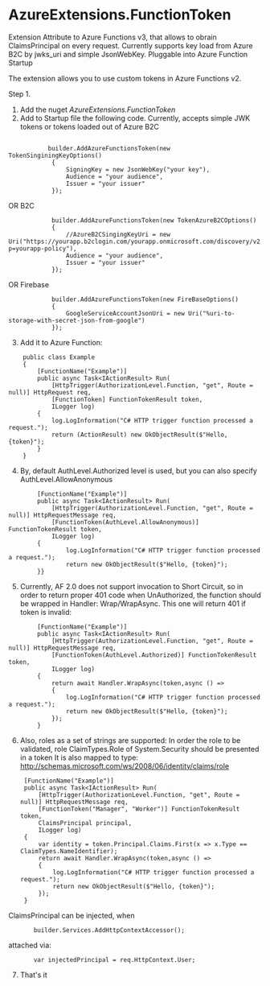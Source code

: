 # AzureExtensions.FunctionToken
Extension Attribute to Azure Functions v3, that allows to obrain ClaimsPrincipal on every request. Currently supports key load from Azure B2C by jwks_uri and simple JsonWebKey. Pluggable into Azure Function Startup

The extension allows you to use custom tokens in Azure Functions v2.

Step 1.
1. Add the nuget *AzureExtensions.FunctionToken*
2. Add to Startup file the following code.  Currently, accepts simple JWK tokens or tokens loaded out of Azure B2C

```

           builder.AddAzureFunctionsToken(new TokenSinginingKeyOptions()
            {
                SigningKey = new JsonWebKey("your key"),
                Audience = "your audience",
                Issuer = "your issuer"
            });

```

OR B2C

```
            builder.AddAzureFunctionsToken(new TokenAzureB2COptions()
            {
                //AzureB2CSingingKeyUri = new Uri("https://yourapp.b2clogin.com/yourapp.onmicrosoft.com/discovery/v2.0/keys?p=yourapp-policy"),
                Audience = "your audience",
                Issuer = "your issuer"
            });

```

OR  Firebase
```
            builder.AddAzureFunctionsToken(new FireBaseOptions()
            {
                GoogleServiceAccountJsonUri = new Uri("%uri-to-storage-with-secret-json-from-google")
            });

```

3. Add it to Azure Function:

```
    public class Example
    {
        [FunctionName("Example")]
        public async Task<IActionResult> Run(
            [HttpTrigger(AuthorizationLevel.Function, "get", Route = null)] HttpRequest req,
            [FunctionToken] FunctionTokenResult token,
            ILogger log)
        {
            log.LogInformation("C# HTTP trigger function processed a request.");
            return (ActionResult) new OkObjectResult($"Hello, {token}");
        }
    }
```

4. By, default AuthLevel.Authorized level is used, but you can also specify AuthLevel.AllowAnonymous


```
        [FunctionName("Example")]
        public async Task<IActionResult> Run(
            [HttpTrigger(AuthorizationLevel.Function, "get", Route = null)] HttpRequestMessage req,
            [FunctionToken(AuthLevel.AllowAnonymous)] FunctionTokenResult token,
            ILogger log)
        {
                log.LogInformation("C# HTTP trigger function processed a request.");
                return new OkObjectResult($"Hello, {token}");
        }}
```

5. Currently, AF 2.0 does not support invocation to Short Circuit, so in order to return proper 401 code when UnAuthorized,
   the function should be wrapped in Handler: Wrap/WrapAsync.
   This one will return 401 if token is invalid:
   
   
```
        [FunctionName("Example")]
        public async Task<IActionResult> Run(
            [HttpTrigger(AuthorizationLevel.Function, "get", Route = null)] HttpRequestMessage req,
            [FunctionToken(AuthLevel.Authorized)] FunctionTokenResult token,
            ILogger log)
        {
            return await Handler.WrapAsync(token,async () =>
            {
                log.LogInformation("C# HTTP trigger function processed a request.");
                return new OkObjectResult($"Hello, {token}");
            });
        }
```

6. Also, roles as a set of strings are supported:
   In order the role to be validated, role ClaimTypes.Role of System.Security should be presented in a token
   It is also mapped to type:  http://schemas.microsoft.com/ws/2008/06/identity/claims/role

        [FunctionName("Example")]
        public async Task<IActionResult> Run(
            [HttpTrigger(AuthorizationLevel.Function, "get", Route = null)] HttpRequestMessage req,
            [FunctionToken("Manager", "Worker")] FunctionTokenResult token,
            ClaimsPrincipal principal,
            ILogger log)
        {
            var identity = token.Principal.Claims.First(x => x.Type == ClaimTypes.NameIdentifier);
            return await Handler.WrapAsync(token,async () =>
            {
                log.LogInformation("C# HTTP trigger function processed a request.");
                return new OkObjectResult($"Hello, {token}");
            });
        }

ClaimsPrincipal can be injected, when 

           builder.Services.AddHttpContextAccessor();

attached via:

           var injectedPrincipal = req.HttpContext.User;


7.  That's it



